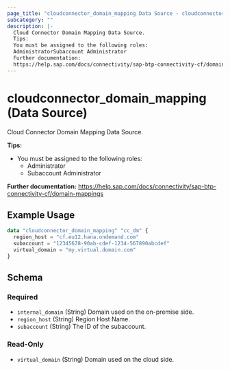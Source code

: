 ```yaml
---
page_title: "cloudconnector_domain_mapping Data Source - cloudconnector"
subcategory: ""
description: |-
  Cloud Connector Domain Mapping Data Source.
  Tips:
  You must be assigned to the following roles:
  AdministratorSubaccount Administrator
  Further documentation:
  https://help.sap.com/docs/connectivity/sap-btp-connectivity-cf/domain-mappings
---
```


# cloudconnector_domain_mapping (Data Source)

Cloud Connector Domain Mapping Data Source.

__Tips:__
* You must be assigned to the following roles:
	* Administrator
	* Subaccount Administrator

__Further documentation:__
<https://help.sap.com/docs/connectivity/sap-btp-connectivity-cf/domain-mappings>

## Example Usage

```terraform
data "cloudconnector_domain_mapping" "cc_dm" {
  region_host = "cf.eu12.hana.ondemand.com"
  subaccount = "12345678-90ab-cdef-1234-567890abcdef"
  virtual_domain = "my.virtual.domain.com"
}
```

<!-- schema generated by tfplugindocs -->
## Schema

### Required

- `internal_domain` (String) Domain used on the on-premise side.
- `region_host` (String) Region Host Name.
- `subaccount` (String) The ID of the subaccount.

### Read-Only

- `virtual_domain` (String) Domain used on the cloud side.


